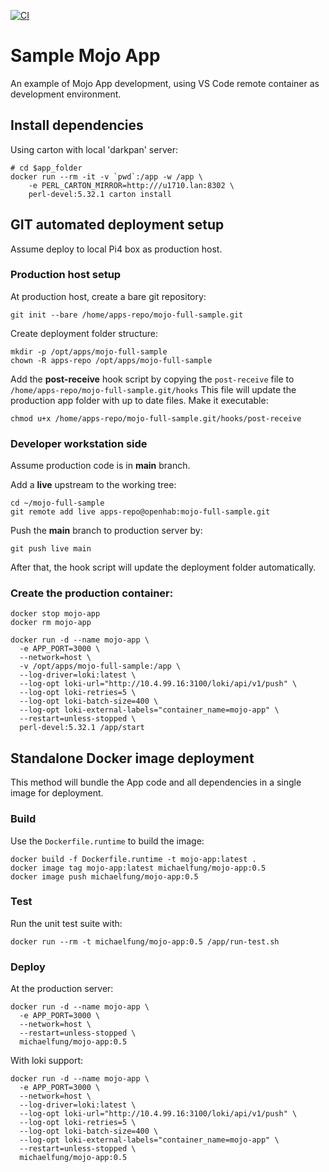 [![CI](https://github.com/michaelfung/mojo-full-sample/actions/workflows/main.yml/badge.svg)](https://github.com/michaelfung/mojo-full-sample/actions/workflows/main.yml)

# Sample Mojo App

An example of Mojo App development, using VS Code
remote container as development environment.

## Install dependencies

Using carton with local 'darkpan' server:

```
# cd $app_folder
docker run --rm -it -v `pwd`:/app -w /app \
    -e PERL_CARTON_MIRROR=http:///u1710.lan:8302 \
    perl-devel:5.32.1 carton install
```
## GIT automated deployment setup

Assume deploy to local Pi4 box as production host.

### Production host setup

At production host, create a bare git repository:

    git init --bare /home/apps-repo/mojo-full-sample.git

Create deployment folder structure:

    mkdir -p /opt/apps/mojo-full-sample
    chown -R apps-repo /opt/apps/mojo-full-sample

Add the **post-receive** hook script by copying the `post-receive` file to `/home/apps-repo/mojo-full-sample.git/hooks`
This file will update the production app folder with up to date files. Make it executable:

    chmod u+x /home/apps-repo/mojo-full-sample.git/hooks/post-receive

### Developer workstation side

Assume production code is in **main** branch.

Add a **live** upstream to the working tree:

    cd ~/mojo-full-sample
    git remote add live apps-repo@openhab:mojo-full-sample.git

Push the **main** branch to production server by:

    git push live main

After that, the hook script will update the deployment folder automatically.


### Create the production container:

```
docker stop mojo-app
docker rm mojo-app

docker run -d --name mojo-app \
  -e APP_PORT=3000 \
  --network=host \
  -v /opt/apps/mojo-full-sample:/app \
  --log-driver=loki:latest \
  --log-opt loki-url="http://10.4.99.16:3100/loki/api/v1/push" \
  --log-opt loki-retries=5 \
  --log-opt loki-batch-size=400 \
  --log-opt loki-external-labels="container_name=mojo-app" \
  --restart=unless-stopped \
  perl-devel:5.32.1 /app/start

```

## Standalone Docker image deployment

This method will bundle the App code and all dependencies in a single image for deployment.

### Build

Use the `Dockerfile.runtime` to build the image:

    docker build -f Dockerfile.runtime -t mojo-app:latest .
    docker image tag mojo-app:latest michaelfung/mojo-app:0.5
    docker image push michaelfung/mojo-app:0.5


### Test

Run the unit test suite with:

    docker run --rm -t michaelfung/mojo-app:0.5 /app/run-test.sh

### Deploy

At the production server:

```
docker run -d --name mojo-app \
  -e APP_PORT=3000 \
  --network=host \
  --restart=unless-stopped \
  michaelfung/mojo-app:0.5

```

With loki support:

```
docker run -d --name mojo-app \
  -e APP_PORT=3000 \
  --network=host \
  --log-driver=loki:latest \
  --log-opt loki-url="http://10.4.99.16:3100/loki/api/v1/push" \
  --log-opt loki-retries=5 \
  --log-opt loki-batch-size=400 \
  --log-opt loki-external-labels="container_name=mojo-app" \
  --restart=unless-stopped \
  michaelfung/mojo-app:0.5

```

